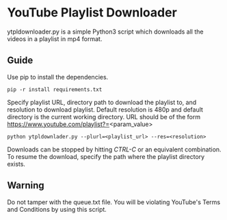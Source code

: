 # YouTube Playlist Downloader
ytpldownloader.py is a simple Python3 script which downloads all the videos in a playlist in mp4 format.
## Guide
Use pip to install the dependencies.
```
pip -r install requirements.txt
```
Specify playlist URL, directory path to download the playlist to, and resolution to download playlist.
Default resolution is 480p and default directory is the current working directory.
URL should be of the form https://www.youtube.com/playlist?=<param_value>
```
python ytpldownlader.py --plurl=<playlist_url> --res=<resolution>
```
Downloads can be stopped by hitting *CTRL-C* or an equivalent combination.
To resume the download, specify the path where the playlist directory exists. 
## Warning
Do not tamper with the queue.txt file.
You will be violating YouTube's Terms and Conditions by using this script.
